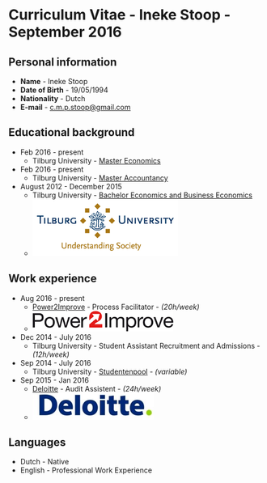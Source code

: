 # Curriculum Vitae - Ineke Stoop - September 2016 

## Personal information
-  **Name** - Ineke Stoop
- **Date of Birth** - 19/05/1994
- **Nationality** - Dutch
- **E-mail** - c.m.p.stoop@gmail.com

## Educational background
- Feb 2016 - present 
  * Tilburg University - [Master Economics](https://www.tilburguniversity.edu/education/masters-programmes/economics/)
- Feb 2016 - present
  * Tilburg University - [Master Accountancy](https://www.tilburguniversity.edu/education/masters-programmes/accountancy/) 
- August 2012 - December 2015
  * Tilburg University - [Bachelor Economics and Business Economics](https://www.tilburguniversity.edu/nl/onderwijs/bacheloropleidingen/economie-en-bedrijfseconomie/) 
  * ![alt text](https://github.com/InekeStoop/assignments/blob/master/uvt%20logo.png)

## Work experience 
- Aug 2016 - present
  * [Power2Improve](https://www.power2improve.com/) - Process Facilitator - *(20h/week)*
  * ![alt text](https://github.com/InekeStoop/assignments/blob/master/power2improve.png)
- Dec 2014 - July 2016
  * Tilburg University - Student Assistant Recruitment and Admissions - *(12h/week)*
- Sep 2014 - July 2016 
  * Tilburg University - [Studentenpool](https://www.tilburguniversity.edu/nl/studenten/loopbaan/career-services/careercenter/naar-de-arbeidsmarkt/bijbanen/studentenpool.htm) - *(variable)* 
- Sep 2015 - Jan 2016 
  * [Deloitte](http://www2.deloitte.com/nl/nl.html) - Audit Assistent - *(24h/week)*
  * ![alt text](https://github.com/InekeStoop/assignments/blob/master/deloitte.PNG)

## Languages
- Dutch - Native
- English - Professional Work Experience
